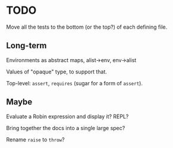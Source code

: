 TODO
====

Move all the tests to the bottom (or the top?) of each defining file.

Long-term
---------

Environments as abstract maps, alist->env, env->alist

Values of "opaque" type, to support that.

Top-level: `assert`, `requires` (sugar for a form of `assert`).

Maybe
-----

Evaluate a Robin expression and display it? REPL?

Bring together the docs into a single large spec?

Rename `raise` to `throw`?
